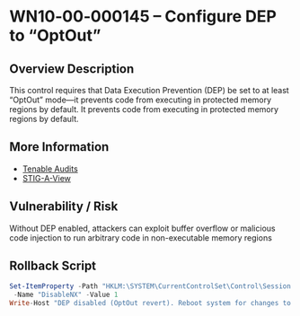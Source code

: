 # WN10‑00‑000145 – Configure DEP to “OptOut”

## Overview Description
This control requires that Data Execution Prevention (DEP) be set to at least “OptOut” mode—it prevents code from executing in protected memory regions by default. It prevents code from executing in protected memory regions by default.

## More Information
- [Tenable Audits](https://www.tenable.com/audits/items/DISA_STIG_Microsoft_Windows_10_v3r4.audit:27b10196ae17b8a51b79b37904d1400f)
- [STIG-A-View](https://stigaview.com/products/win10/v3r4/WN10-00-000145/)

## Vulnerability / Risk
Without DEP enabled, attackers can exploit buffer overflow or malicious code injection to run arbitrary code in non-executable memory regions

## Rollback Script

```powershell
Set-ItemProperty -Path "HKLM:\SYSTEM\CurrentControlSet\Control\Session Manager\Memory Management" `
 -Name "DisableNX" -Value 1
Write-Host "DEP disabled (OptOut revert). Reboot system for changes to apply."
```
